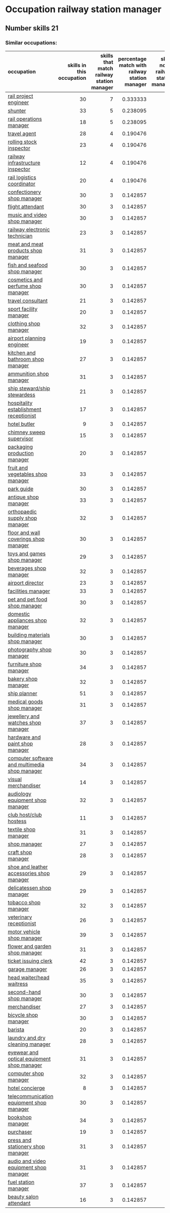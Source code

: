 # Occupation railway station manager
## Number skills 21
### Similar occupations:
| occupation                                                                                        |   skills in this occupation |   skills that match railway station manager |   percentage match with railway station manager |   skills not in railway station manager |
|:--------------------------------------------------------------------------------------------------|----------------------------:|--------------------------------------------:|------------------------------------------------:|----------------------------------------:|
| [rail project engineer](rail_project_engineer.md)                                                 |                          30 |                                           7 |                                        0.333333 |                                      23 |
| [shunter](shunter.md)                                                                             |                          33 |                                           5 |                                        0.238095 |                                      28 |
| [rail operations manager](rail_operations_manager.md)                                             |                          18 |                                           5 |                                        0.238095 |                                      13 |
| [travel agent](travel_agent.md)                                                                   |                          28 |                                           4 |                                        0.190476 |                                      24 |
| [rolling stock inspector](rolling_stock_inspector.md)                                             |                          23 |                                           4 |                                        0.190476 |                                      19 |
| [railway infrastructure inspector](railway_infrastructure_inspector.md)                           |                          12 |                                           4 |                                        0.190476 |                                       8 |
| [rail logistics coordinator](rail_logistics_coordinator.md)                                       |                          20 |                                           4 |                                        0.190476 |                                      16 |
| [confectionery shop manager](confectionery_shop_manager.md)                                       |                          30 |                                           3 |                                        0.142857 |                                      27 |
| [flight attendant](flight_attendant.md)                                                           |                          30 |                                           3 |                                        0.142857 |                                      27 |
| [music and video shop manager](music_and_video_shop_manager.md)                                   |                          30 |                                           3 |                                        0.142857 |                                      27 |
| [railway electronic technician](railway_electronic_technician.md)                                 |                          23 |                                           3 |                                        0.142857 |                                      20 |
| [meat and meat products shop manager](meat_and_meat_products_shop_manager.md)                     |                          31 |                                           3 |                                        0.142857 |                                      28 |
| [fish and seafood shop manager](fish_and_seafood_shop_manager.md)                                 |                          30 |                                           3 |                                        0.142857 |                                      27 |
| [cosmetics and perfume shop manager](cosmetics_and_perfume_shop_manager.md)                       |                          30 |                                           3 |                                        0.142857 |                                      27 |
| [travel consultant](travel_consultant.md)                                                         |                          21 |                                           3 |                                        0.142857 |                                      18 |
| [sport facility manager](sport_facility_manager.md)                                               |                          20 |                                           3 |                                        0.142857 |                                      17 |
| [clothing shop manager](clothing_shop_manager.md)                                                 |                          32 |                                           3 |                                        0.142857 |                                      29 |
| [airport planning engineer](airport_planning_engineer.md)                                         |                          19 |                                           3 |                                        0.142857 |                                      16 |
| [kitchen and bathroom shop manager](kitchen_and_bathroom_shop_manager.md)                         |                          27 |                                           3 |                                        0.142857 |                                      24 |
| [ammunition shop manager](ammunition_shop_manager.md)                                             |                          31 |                                           3 |                                        0.142857 |                                      28 |
| [ship steward/ship stewardess](ship_steward-ship_stewardess.md)                                   |                          21 |                                           3 |                                        0.142857 |                                      18 |
| [hospitality establishment receptionist](hospitality_establishment_receptionist.md)               |                          17 |                                           3 |                                        0.142857 |                                      14 |
| [hotel butler](hotel_butler.md)                                                                   |                           9 |                                           3 |                                        0.142857 |                                       6 |
| [chimney sweep supervisor](chimney_sweep_supervisor.md)                                           |                          15 |                                           3 |                                        0.142857 |                                      12 |
| [packaging production manager](packaging_production_manager.md)                                   |                          20 |                                           3 |                                        0.142857 |                                      17 |
| [fruit and vegetables shop manager](fruit_and_vegetables_shop_manager.md)                         |                          33 |                                           3 |                                        0.142857 |                                      30 |
| [park guide](park_guide.md)                                                                       |                          30 |                                           3 |                                        0.142857 |                                      27 |
| [antique shop manager](antique_shop_manager.md)                                                   |                          33 |                                           3 |                                        0.142857 |                                      30 |
| [orthopaedic supply shop manager](orthopaedic_supply_shop_manager.md)                             |                          32 |                                           3 |                                        0.142857 |                                      29 |
| [floor and wall coverings shop manager](floor_and_wall_coverings_shop_manager.md)                 |                          30 |                                           3 |                                        0.142857 |                                      27 |
| [toys and games shop manager](toys_and_games_shop_manager.md)                                     |                          29 |                                           3 |                                        0.142857 |                                      26 |
| [beverages shop manager](beverages_shop_manager.md)                                               |                          32 |                                           3 |                                        0.142857 |                                      29 |
| [airport director](airport_director.md)                                                           |                          23 |                                           3 |                                        0.142857 |                                      20 |
| [facilities manager](facilities_manager.md)                                                       |                          33 |                                           3 |                                        0.142857 |                                      30 |
| [pet and pet food shop manager](pet_and_pet_food_shop_manager.md)                                 |                          30 |                                           3 |                                        0.142857 |                                      27 |
| [domestic appliances shop manager](domestic_appliances_shop_manager.md)                           |                          32 |                                           3 |                                        0.142857 |                                      29 |
| [building materials shop manager](building_materials_shop_manager.md)                             |                          30 |                                           3 |                                        0.142857 |                                      27 |
| [photography shop manager](photography_shop_manager.md)                                           |                          30 |                                           3 |                                        0.142857 |                                      27 |
| [furniture shop manager](furniture_shop_manager.md)                                               |                          34 |                                           3 |                                        0.142857 |                                      31 |
| [bakery shop manager](bakery_shop_manager.md)                                                     |                          32 |                                           3 |                                        0.142857 |                                      29 |
| [ship planner](ship_planner.md)                                                                   |                          51 |                                           3 |                                        0.142857 |                                      48 |
| [medical goods shop manager](medical_goods_shop_manager.md)                                       |                          31 |                                           3 |                                        0.142857 |                                      28 |
| [jewellery and watches shop manager](jewellery_and_watches_shop_manager.md)                       |                          37 |                                           3 |                                        0.142857 |                                      34 |
| [hardware and paint shop manager](hardware_and_paint_shop_manager.md)                             |                          28 |                                           3 |                                        0.142857 |                                      25 |
| [computer software and multimedia shop manager](computer_software_and_multimedia_shop_manager.md) |                          34 |                                           3 |                                        0.142857 |                                      31 |
| [visual merchandiser](visual_merchandiser.md)                                                     |                          14 |                                           3 |                                        0.142857 |                                      11 |
| [audiology equipment shop manager](audiology_equipment_shop_manager.md)                           |                          32 |                                           3 |                                        0.142857 |                                      29 |
| [club host/club hostess](club_host-club_hostess.md)                                               |                          11 |                                           3 |                                        0.142857 |                                       8 |
| [textile shop manager](textile_shop_manager.md)                                                   |                          31 |                                           3 |                                        0.142857 |                                      28 |
| [shop manager](shop_manager.md)                                                                   |                          27 |                                           3 |                                        0.142857 |                                      24 |
| [craft shop manager](craft_shop_manager.md)                                                       |                          28 |                                           3 |                                        0.142857 |                                      25 |
| [shoe and leather accessories shop manager](shoe_and_leather_accessories_shop_manager.md)         |                          29 |                                           3 |                                        0.142857 |                                      26 |
| [delicatessen shop manager](delicatessen_shop_manager.md)                                         |                          29 |                                           3 |                                        0.142857 |                                      26 |
| [tobacco shop manager](tobacco_shop_manager.md)                                                   |                          32 |                                           3 |                                        0.142857 |                                      29 |
| [veterinary receptionist](veterinary_receptionist.md)                                             |                          26 |                                           3 |                                        0.142857 |                                      23 |
| [motor vehicle shop manager](motor_vehicle_shop_manager.md)                                       |                          39 |                                           3 |                                        0.142857 |                                      36 |
| [flower and garden shop manager](flower_and_garden_shop_manager.md)                               |                          31 |                                           3 |                                        0.142857 |                                      28 |
| [ticket issuing clerk](ticket_issuing_clerk.md)                                                   |                          42 |                                           3 |                                        0.142857 |                                      39 |
| [garage manager](garage_manager.md)                                                               |                          26 |                                           3 |                                        0.142857 |                                      23 |
| [head waiter/head waitress](head_waiter-head_waitress.md)                                         |                          35 |                                           3 |                                        0.142857 |                                      32 |
| [second-hand shop manager](second-hand_shop_manager.md)                                           |                          30 |                                           3 |                                        0.142857 |                                      27 |
| [merchandiser](merchandiser.md)                                                                   |                          27 |                                           3 |                                        0.142857 |                                      24 |
| [bicycle shop manager](bicycle_shop_manager.md)                                                   |                          30 |                                           3 |                                        0.142857 |                                      27 |
| [barista](barista.md)                                                                             |                          20 |                                           3 |                                        0.142857 |                                      17 |
| [laundry and dry cleaning manager](laundry_and_dry_cleaning_manager.md)                           |                          28 |                                           3 |                                        0.142857 |                                      25 |
| [eyewear and optical equipment shop manager](eyewear_and_optical_equipment_shop_manager.md)       |                          31 |                                           3 |                                        0.142857 |                                      28 |
| [computer shop manager](computer_shop_manager.md)                                                 |                          32 |                                           3 |                                        0.142857 |                                      29 |
| [hotel concierge](hotel_concierge.md)                                                             |                           8 |                                           3 |                                        0.142857 |                                       5 |
| [telecommunication equipment shop manager](telecommunication_equipment_shop_manager.md)           |                          30 |                                           3 |                                        0.142857 |                                      27 |
| [bookshop manager](bookshop_manager.md)                                                           |                          34 |                                           3 |                                        0.142857 |                                      31 |
| [purchaser](purchaser.md)                                                                         |                          19 |                                           3 |                                        0.142857 |                                      16 |
| [press and stationery shop manager](press_and_stationery_shop_manager.md)                         |                          31 |                                           3 |                                        0.142857 |                                      28 |
| [audio and video equipment shop manager](audio_and_video_equipment_shop_manager.md)               |                          31 |                                           3 |                                        0.142857 |                                      28 |
| [fuel station manager](fuel_station_manager.md)                                                   |                          37 |                                           3 |                                        0.142857 |                                      34 |
| [beauty salon attendant](beauty_salon_attendant.md)                                               |                          16 |                                           3 |                                        0.142857 |                                      13 |
